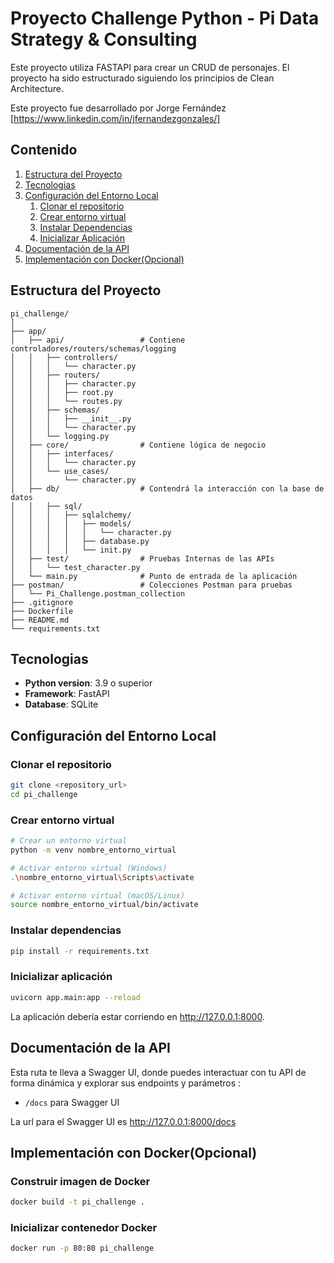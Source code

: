 # Proyecto Challenge Python - Pi Data Strategy & Consulting

Este proyecto utiliza FASTAPI para crear un CRUD de personajes. El proyecto ha sido estructurado siguiendo los principios de Clean Architecture.

Este proyecto fue desarrollado por Jorge Fernández [https://www.linkedin.com/in/jfernandezgonzales/]

## Contenido

1. [Estructura del Proyecto](#estructura-del-proyecto)
2. [Tecnologias](#tecnologias)
3. [Configuración del Entorno Local](#configuración-del-entorno-local)
    1. [Clonar el repositorio](#clonar-el-repositorio)
    2. [Crear entorno virtual](#crear-entorno-virtual)
    3. [Instalar Dependencias](#instalar-dependencias)
    4. [Inicializar Aplicación](#inicializar-aplicación)
4. [Documentación de la API](#documentación-de-la-api)
5. [Implementación con Docker(Opcional)](#implementación-con-docker(opcional))

## Estructura del Proyecto

```
pi_challenge/
│          
├── app/
│   ├── api/                 # Contiene controladores/routers/schemas/logging
│   │   ├── controllers/
│   │   │   └── character.py
│   │   ├── routers/
│   │   │   ├── character.py
│   │   │   ├── root.py
│   │   │   └── routes.py
│   │   ├── schemas/
│   │   │   ├── __init__.py
│   │   │   └── character.py
│   │   └── logging.py
│   ├── core/                # Contiene lógica de negocio 
│   │   ├── interfaces/
│   │   │   └── character.py
│   │   └── use_cases/
│   │       └── character.py
│   ├── db/                  # Contendrá la interacción con la base de datos
│   │   ├── sql/
│   │   │   ├── sqlalchemy/
│   │   │   │   ├── models/
│   │   │   │   │   └── character.py
│   │   │   │   ├── database.py
│   │   │   │   └── init.py
│   ├── test/                # Pruebas Internas de las APIs 
│   │   └── test_character.py
│   └── main.py              # Punto de entrada de la aplicación   
├── postman/                 # Colecciones Postman para pruebas
│   └── Pi_Challenge.postman_collection   
├── .gitignore
├── Dockerfile
├── README.md
└── requirements.txt
```

## Tecnologias

- **Python version**: 3.9 o superior
- **Framework**: FastAPI
- **Database**: SQLite

## Configuración del Entorno Local

### Clonar el repositorio

```bash
git clone <repository_url>
cd pi_challenge
```

### Crear entorno virtual

```bash
# Crear un entorno virtual
python -m venv nombre_entorno_virtual

# Activar entorno virtual (Windows)
.\nombre_entorno_virtual\Scripts\activate

# Activar entorno virtual (macOS/Linux)
source nombre_entorno_virtual/bin/activate
```

### Instalar dependencias

```bash
pip install -r requirements.txt
```

### Inicializar aplicación

```bash
uvicorn app.main:app --reload
```
La aplicación debería estar corriendo en http://127.0.0.1:8000.

## Documentación de la API
Esta ruta te lleva a Swagger UI, donde puedes interactuar con tu API de forma dinámica y explorar sus endpoints y parámetros :

- `/docs` para Swagger UI

La url para el Swagger UI es http://127.0.0.1:8000/docs

## Implementación con Docker(Opcional)

### Construir imagen de Docker

```bash
docker build -t pi_challenge .
```

### Inicializar contenedor Docker 

```bash
docker run -p 80:80 pi_challenge
```
